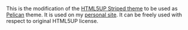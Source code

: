This is the modification of the [HTML5UP Striped theme](http://html5up.net/striped) to be used as [Pelican](http://getpelican.com/) theme. It is used on my [personal site](http://andreynovikov.info/). It can be freely used with respect to original HTML5UP license.
